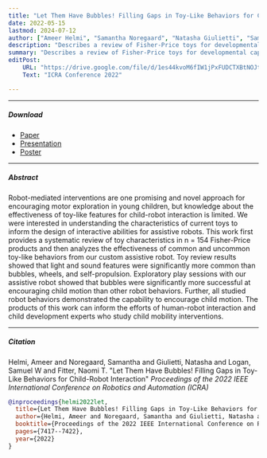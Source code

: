 ```yaml
---
title: "Let Them Have Bubbles! Filling Gaps in Toy-Like Behaviors for Child-Robot Interaction" 
date: 2022-05-15
lastmod: 2024-07-12
author: ["Ameer Helmi", "Samantha Noregaard", "Natasha Giulietti", "Samuel W. Logan", "Naomi T. Fitter"]
description: "Describes a review of Fisher-Price toys for developmental capabilities and an analysis of an initial child-robot interaction study." 
summary: "Describes a review of Fisher-Price toys for developmental capabilities and an analysis of an initial child-robot interaction study."
editPost:
    URL: "https://drive.google.com/file/d/1es44kvoM6fIW1jPxFUDCTXBtNOJthuY8/view"
    Text: "ICRA Conference 2022"

---
```


---

##### Download

+ [Paper](paper3.pdf)
+ [Presentation](ICRA2022_0491.mp4)
+ [Poster](2022_ICRA_ToyReview_PosterTemplate_36x24.pdf)

---

##### Abstract
Robot-mediated interventions are one promising and novel approach for encouraging motor exploration in young children, but knowledge about the effectiveness of toy-like features for child-robot interaction is limited. We were interested in understanding the characteristics of current toys to inform the design of interactive abilities for assistive robots. This work first provides a systematic review of toy characteristics in n = 154 Fisher-Price products and then analyzes the effectiveness of common and uncommon toy-like behaviors from our custom assistive robot. Toy review results showed that light and sound features were significantly more common than bubbles, wheels, and self-propulsion. Exploratory play sessions with our assistive robot showed that bubbles were significantly more successful at encouraging child motion than other robot behaviors. Further, all studied robot behaviors demonstrated the capability to encourage child motion. The products of this work can inform the efforts of human-robot interaction and child development experts who study child mobility interventions.

---

##### Citation

Helmi, Ameer and Noregaard, Samantha and Giulietti, Natasha and Logan, Samuel W and Fitter, Naomi T. "Let Them Have Bubbles! Filling Gaps in Toy-Like Behaviors for Child-Robot Interaction" *Proceedings of the 2022 IEEE International Conference on Robotics and Automation (ICRA)*

```BibTeX
@inproceedings{helmi2022let,
  title={Let Them Have Bubbles! Filling Gaps in Toy-Like Behaviors for Child-Robot Interaction},
  author={Helmi, Ameer and Noregaard, Samantha and Giulietti, Natasha and Logan, Samuel W and Fitter, Naomi T},
  booktitle={Proceedings of the 2022 IEEE International Conference on Robotics and Automation (ICRA)},
  pages={7417--7422},
  year={2022}
}
```